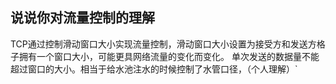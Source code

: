 ## 说说你对流量控制的理解

TCP通过控制滑动窗口大小实现流量控制，滑动窗口大小设置为接受方和发送方格子拥有一个窗口大小，可能更具网络流量的变化而变化。
单次发送的数据量不能超过窗口的大小。相当于给水池注水的时候控制了水管口径，（个人理解）`
